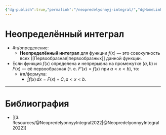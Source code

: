 ```yaml
---
{"dg-publish":true,"permalink":"/neopredelyonnyj-integral/","dgHomeLink":true,"dgPassFrontmatter":false}
---
```



# Неопределённый интеграл

- #π/определение:
	- **Неопределённый интеграл** для функции $f(x)$ — это совокупность всех [[Первообразная|первообразных]] данной функции.
- Если функция $f(x)$ определена и непрерывна на промежутке $(a,b)$ и $F(x)$ — её первообразная (т. е. $F'(x)=f(x)$ при $a<x<b$), то:
	- #π/формула:
		- $\displaystyle \int f(x) \, dx = F(x)+C, \, a<x<b$.

---

# Библиография

- [[3. Resources/@NeopredelyonnyyIntegral2022|@NeopredelyonnyyIntegral2022]]
